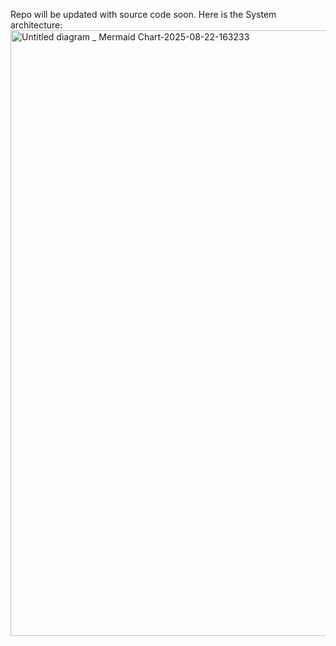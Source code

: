 Repo will be updated with source code soon.
Here is the System architecture:
<img width="3840" height="969" alt="Untitled diagram _ Mermaid Chart-2025-08-22-163233" src="https://github.com/user-attachments/assets/b67d0cc5-e703-468b-be0a-5fe2eb6cc481" />
